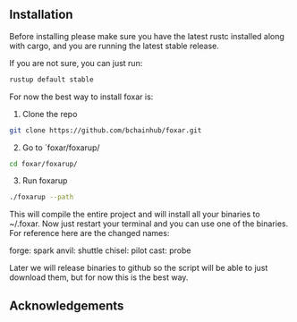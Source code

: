 ## Installation
Before installing please make sure you have the latest rustc installed along with cargo, and you are running the latest stable release.

If you are not sure, you can just run:
```bash
rustup default stable
```

For now the best way to install foxar is:
1. Clone the repo
```bash
git clone https://github.com/bchainhub/foxar.git
```

2. Go to `foxar/foxarup/
```bash
cd foxar/foxarup/
```

3. Run foxarup
```bash
./foxarup --path 
```

This will compile the entire project and will install all your binaries to ~/.foxar.
Now just restart your terminal and you can use one of the binaries. For reference here are the changed names:

forge: spark
anvil: shuttle
chisel: pilot
cast: probe

Later we will release binaries to github so the script will be able to just download them, but for now this is the best way.

## Acknowledgements
